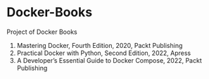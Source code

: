# Docker-Books

Project of Docker Books

1. Mastering Docker, Fourth Edition, 2020, Packt Publishing
2. Practical Docker with Python, Second Edition, 2022, Apress
3. A Developer’s Essential Guide to Docker Compose,  2022, Packt Publishing

